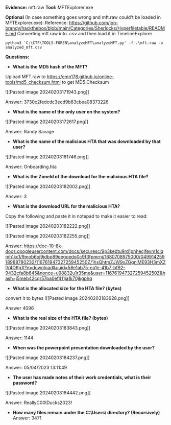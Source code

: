 

**Evidence:** mft.raw
**Tool:** MFTExplorer.exe 


**Optional** (In case something goes wrong and mft.raw could't be loaded in MFTExplorer.exe): 
Reference: https://github.com/jon-brandy/hackthebox/blob/main/Categories/Sherlocks/Hyperfiletable/README.md
Converting mft.raw into .csv and then load it in TimelineExplorer
```
python3 'C:\CTF\TOOLS-FOREN\analyzeMFT\analyzeMFT.py' -f .\mft.raw -o analyzed_mft.csv
```



**Questions:**


- **What is the MD5 hash of the MFT?**


Upload MFT.raw to https://emn178.github.io/online-tools/md5_checksum.html to get MD5 Checksum

![[Pasted image 20240203171943.png]]

Answer: 3730c2fedcdc3ecd9b83cbea08373226



- **What is the name of the only user on the system?**

![[Pasted image 20240203172617.png]]

Answer: Randy Savage

- **What is the name of the malicious HTA that was downloaded by that user?**

![[Pasted image 20240203181746.png]]


Answer: Onboarding.hta

- **What is the ZoneId of the download for the malicious HTA file?**


![[Pasted image 20240203182002.png]]

Answer: 3

- **What is the download URL for the malicious HTA?**


Copy the following and paste it in notepad to make it easier to read:

![[Pasted image 20240203182222.png]]

![[Pasted image 20240203182255.png]]



Answer: https://doc-10-8k-docs.googleusercontent.com/docs/securesc/9p3kedtu9rd1pnhecjfevm1clqmh1kc1/9mob6oj9jdbq89eegoedo0c9f3fpmrnj/1680708975000/04991425918988780232/11676194732725945250Z/1hsQhtmZJW9xZGgniME93H3mXZIV4OKgX?e=download&uuid=56e1ab75-ea1e-41b7-bf92-9432cfa8b645&nonce=u98832u1r35me&user=11676194732725945250Z&hash=j5meb42cqr57pa0ef411ja1k70jkgphq

- **What is the allocated size for the HTA file? (bytes)**


convert it to bytes
![[Pasted image 20240203183628.png]]


Answer 4096

- **What is the real size of the HTA file? (bytes)**



![[Pasted image 20240203183843.png]]

Answer: 1144



- **When was the powerpoint presentation downloaded by the user?**

![[Pasted image 20240203184237.png]]


Answer: 05/04/2023 13:11:49


- **The user has made notes of their work credentials, what is their password?**

![[Pasted image 20240203184442.png]]


Answer: ReallyC00lDucks2023!

- **How many files remain under the C:\Users\ directory? (Recursively)**
Answer: 3471
